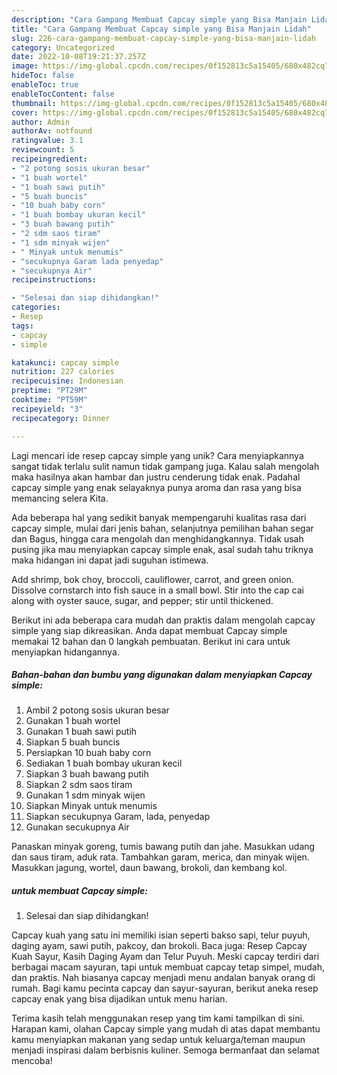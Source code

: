 ```yaml
---
description: "Cara Gampang Membuat Capcay simple yang Bisa Manjain Lidah"
title: "Cara Gampang Membuat Capcay simple yang Bisa Manjain Lidah"
slug: 226-cara-gampang-membuat-capcay-simple-yang-bisa-manjain-lidah
category: Uncategorized
date: 2022-10-08T19:21:37.257Z
image: https://img-global.cpcdn.com/recipes/0f152813c5a15405/680x482cq70/capcay-simple-foto-resep-utama.jpg
hideToc: false
enableToc: true
enableTocContent: false
thumbnail: https://img-global.cpcdn.com/recipes/0f152813c5a15405/680x482cq70/capcay-simple-foto-resep-utama.jpg
cover: https://img-global.cpcdn.com/recipes/0f152813c5a15405/680x482cq70/capcay-simple-foto-resep-utama.jpg
author: Admin
authorAv: notfound
ratingvalue: 3.1
reviewcount: 5
recipeingredient:
- "2 potong sosis ukuran besar"
- "1 buah wortel"
- "1 buah sawi putih"
- "5 buah buncis"
- "10 buah baby corn"
- "1 buah bombay ukuran kecil"
- "3 buah bawang putih"
- "2 sdm saos tiram"
- "1 sdm minyak wijen"
- " Minyak untuk menumis"
- "secukupnya Garam lada penyedap"
- "secukupnya Air"
recipeinstructions:

- "Selesai dan siap dihidangkan!"
categories:
- Resep
tags:
- capcay
- simple

katakunci: capcay simple 
nutrition: 227 calories
recipecuisine: Indonesian
preptime: "PT29M"
cooktime: "PT59M"
recipeyield: "3"
recipecategory: Dinner

---
```





Lagi mencari ide resep capcay simple yang unik? Cara menyiapkannya sangat tidak terlalu sulit namun tidak gampang juga. Kalau salah mengolah maka hasilnya akan hambar dan justru cenderung tidak enak. Padahal capcay simple yang enak selayaknya punya aroma dan rasa yang bisa memancing selera Kita.





Ada beberapa hal yang sedikit banyak mempengaruhi kualitas rasa dari capcay simple, mulai dari jenis bahan, selanjutnya pemilihan bahan segar dan Bagus, hingga cara mengolah dan menghidangkannya. Tidak usah pusing jika mau menyiapkan capcay simple enak,      asal sudah tahu triknya maka hidangan ini dapat jadi suguhan istimewa.














Add shrimp, bok choy, broccoli, cauliflower, carrot, and green onion. Dissolve cornstarch into fish sauce in a small bowl. Stir into the cap cai along with oyster sauce, sugar, and pepper; stir until thickened.






Berikut ini ada beberapa cara mudah dan praktis dalam mengolah capcay simple yang siap dikreasikan. Anda dapat membuat Capcay simple memakai 12 bahan dan 0 langkah pembuatan. Berikut ini cara untuk menyiapkan hidangannya.

<!--inarticleads1-->

##### Bahan-bahan dan bumbu yang digunakan dalam menyiapkan Capcay simple:

1. Ambil 2 potong sosis ukuran besar
1. Gunakan 1 buah wortel
1. Gunakan 1 buah sawi putih
1. Siapkan 5 buah buncis
1. Persiapkan 10 buah baby corn
1. Sediakan 1 buah bombay ukuran kecil
1. Siapkan 3 buah bawang putih
1. Siapkan 2 sdm saos tiram
1. Gunakan 1 sdm minyak wijen
1. Siapkan  Minyak untuk menumis
1. Siapkan secukupnya Garam, lada, penyedap
1. Gunakan secukupnya Air


Panaskan minyak goreng, tumis bawang putih dan jahe. Masukkan udang dan saus tiram, aduk rata. Tambahkan garam, merica, dan minyak wijen. Masukkan jagung, wortel, daun bawang, brokoli, dan kembang kol. 

<!--inarticleads2-->

#####  untuk membuat Capcay simple:


1. Selesai dan siap dihidangkan!

Capcay kuah yang satu ini memiliki isian seperti bakso sapi, telur puyuh, daging ayam, sawi putih, pakcoy, dan brokoli. Baca juga: Resep Capcay Kuah Sayur, Kasih Daging Ayam dan Telur Puyuh. Meski capcay terdiri dari berbagai macam sayuran, tapi untuk membuat capcay tetap simpel, mudah, dan praktis. Nah biasanya capcay menjadi menu andalan banyak orang di rumah. Bagi kamu pecinta capcay dan sayur-sayuran, berikut aneka resep capcay enak yang bisa dijadikan untuk menu harian. 

Terima kasih telah menggunakan resep yang tim kami tampilkan di sini. Harapan kami, olahan Capcay simple yang mudah di atas dapat membantu kamu menyiapkan makanan yang sedap untuk keluarga/teman maupun menjadi inspirasi dalam berbisnis kuliner. Semoga bermanfaat dan selamat mencoba!
